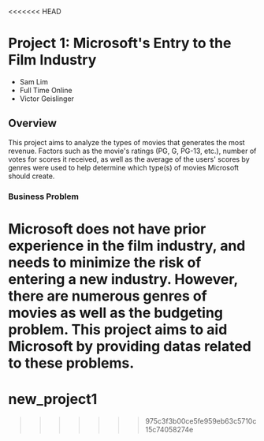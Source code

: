<<<<<<< HEAD
# Project 1: Microsoft's Entry to the Film Industry

* Sam Lim
* Full Time Online
* Victor Geislinger

## Overview

This project aims to analyze the types of movies that generates the most revenue. Factors such as the movie's ratings (PG, G, PG-13, etc.), number of votes for scores it received, as well as the average of the users' scores by genres were used to help determine which type(s) of movies Microsoft should create.  

### Business Problem

Microsoft does not have prior experience in the film industry, and needs to minimize the risk of entering a new industry. However, there are numerous genres of movies as well as the budgeting problem. This project aims to aid Microsoft by providing datas related to these problems.
=======
# new_project1
>>>>>>> 975c3f3b00ce5fe959eb63c5710c15c74058274e

